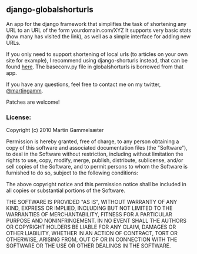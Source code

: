 ## django-globalshorturls ##

An app for the django framework that simplifies the task of shortening any URL to an URL of the form yourdomain.com/XYZ
It supports very basic stats (how many has visited the link), as well as a simple interface for adding new URLs.

If you only need to support shortening of local urls (to articles on your own site for example), I recommend using django-shorturls instead, that can be found [here](https://github.com/jacobian/django-shorturls). The baseconv.py file in globalshorturls is borrowed from that app.

If you have any questions, feel free to contact me on my twitter, [@martingamm](http://twitter.com/martingamm).

Patches are welcome!

### License: ###

Copyright (c) 2010 Martin Gammelsæter

Permission is hereby granted, free of charge, to any person obtaining a copy
of this software and associated documentation files (the "Software"), to deal
in the Software without restriction, including without limitation the rights
to use, copy, modify, merge, publish, distribute, sublicense, and/or sell
copies of the Software, and to permit persons to whom the Software is
furnished to do so, subject to the following conditions:

The above copyright notice and this permission notice shall be included in
all copies or substantial portions of the Software.

THE SOFTWARE IS PROVIDED "AS IS", WITHOUT WARRANTY OF ANY KIND, EXPRESS OR
IMPLIED, INCLUDING BUT NOT LIMITED TO THE WARRANTIES OF MERCHANTABILITY,
FITNESS FOR A PARTICULAR PURPOSE AND NONINFRINGEMENT. IN NO EVENT SHALL THE
AUTHORS OR COPYRIGHT HOLDERS BE LIABLE FOR ANY CLAIM, DAMAGES OR OTHER
LIABILITY, WHETHER IN AN ACTION OF CONTRACT, TORT OR OTHERWISE, ARISING FROM,
OUT OF OR IN CONNECTION WITH THE SOFTWARE OR THE USE OR OTHER DEALINGS IN
THE SOFTWARE.